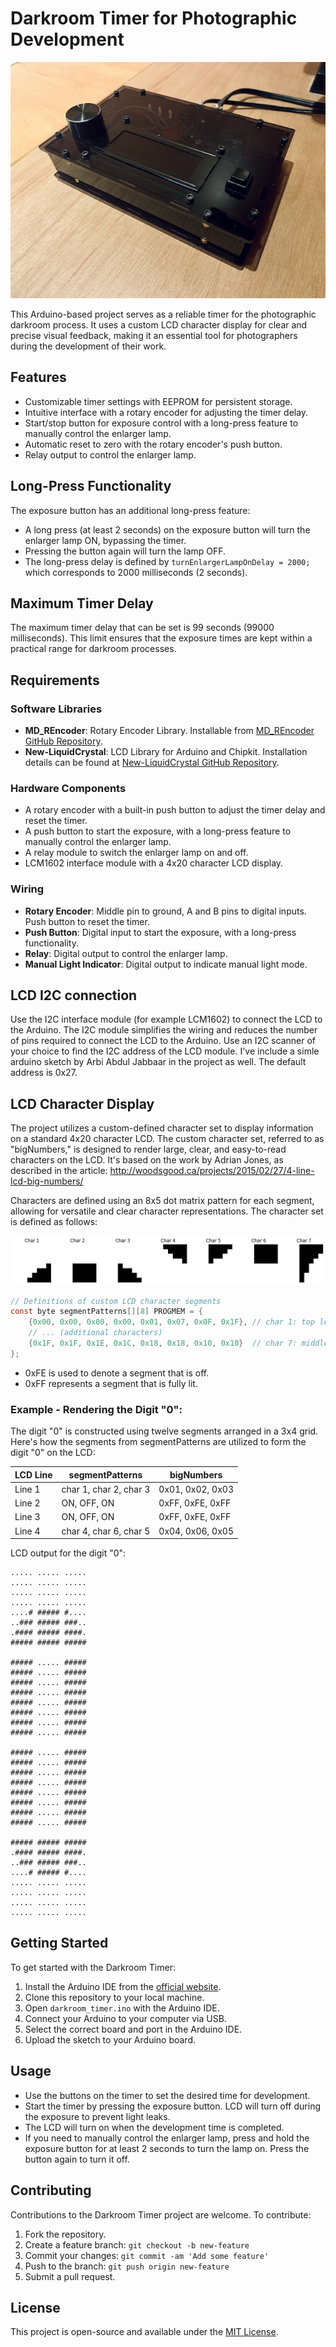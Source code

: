 # Darkroom Timer for Photographic Development

![darkroom timer](./images/darkroom-timer-enclosure.jpg)

This Arduino-based project serves as a reliable timer for the photographic darkroom process. It uses a custom LCD character display for clear and precise visual feedback, making it an essential tool for photographers during the development of their work.

## Features

- Customizable timer settings with EEPROM for persistent storage.
- Intuitive interface with a rotary encoder for adjusting the timer delay.
- Start/stop button for exposure control with a long-press feature to manually control the enlarger lamp.
- Automatic reset to zero with the rotary encoder's push button.
- Relay output to control the enlarger lamp.

## Long-Press Functionality

The exposure button has an additional long-press feature:

- A long press (at least 2 seconds) on the exposure button will turn the enlarger lamp ON, bypassing the timer.
- Pressing the button again will turn the lamp OFF.
- The long-press delay is defined by `turnEnlargerLampOnDelay = 2000;` which corresponds to 2000 milliseconds (2 seconds).

## Maximum Timer Delay

The maximum timer delay that can be set is 99 seconds (99000 milliseconds). This limit ensures that the exposure times are kept within a practical range for darkroom processes.

## Requirements

### Software Libraries
- **MD_REncoder**: Rotary Encoder Library. Installable from [MD_REncoder GitHub Repository](https://github.com/MajicDesigns/MD_REncoder).
- **New-LiquidCrystal**: LCD Library for Arduino and Chipkit. Installation details can be found at [New-LiquidCrystal GitHub Repository](https://github.com/fmalpartida/New-LiquidCrystal).

### Hardware Components
- A rotary encoder with a built-in push button to adjust the timer delay and reset the timer.
- A push button to start the exposure, with a long-press feature to manually control the enlarger lamp.
- A relay module to switch the enlarger lamp on and off.
- LCM1602 interface module with a 4x20 character LCD display.

### Wiring
- **Rotary Encoder**: Middle pin to ground, A and B pins to digital inputs. Push button to reset the timer.
- **Push Button**: Digital input to start the exposure, with a long-press functionality.
- **Relay**: Digital output to control the enlarger lamp.
- **Manual Light Indicator**: Digital output to indicate manual light mode.

## LCD I2C connection
Use the I2C interface module (for example LCM1602) to connect the LCD to the Arduino. The I2C module simplifies the wiring and reduces the number of pins required to connect the LCD to the Arduino. Use an I2C scanner of your choice to find the I2C address of the LCD module. I've include a simle arduino sketch by Arbi Abdul Jabbaar in the project as well. The default address is 0x27.

## LCD Character Display

The project utilizes a custom-defined character set to display information on a standard 4x20 character LCD. The custom character set, referred to as "bigNumbers," is designed to render large, clear, and easy-to-read characters on the LCD. It's based on the work by Adrian Jones, as described in the article: http://woodsgood.ca/projects/2015/02/27/4-line-lcd-big-numbers/

Characters are defined using an 8x5 dot matrix pattern for each segment, allowing for versatile and clear character representations. The character set is defined as follows:

![segment patterns](./images/segmentPatterns.png)

```c
// Definitions of custom LCD character segments
const byte segmentPatterns[][8] PROGMEM = {
    {0x00, 0x00, 0x00, 0x00, 0x01, 0x07, 0x0F, 0x1F}, // char 1: top left triangle
    // ... (additional characters)
    {0x1F, 0x1F, 0x1E, 0x1C, 0x18, 0x18, 0x10, 0x10}  // char 7: middle right triangle
};

```
- 0xFE is used to denote a segment that is off.
- 0xFF represents a segment that is fully lit.

### Example - Rendering the Digit "0":
The digit "0" is constructed using twelve segments arranged in a 3x4 grid. Here's how the segments from segmentPatterns are utilized to form the digit "0" on the LCD:

|  LCD Line  |   segmentPatterns   |    bigNumbers     |
| ------ | ---------------------- | ---------------- |
| Line 1 | char 1, char 2, char 3 | 0x01, 0x02, 0x03 |
| Line 2 | ON, OFF, ON            | 0xFF, 0xFE, 0xFF |
| Line 3 | ON, OFF, ON            | 0xFF, 0xFE, 0xFF |
| Line 4 | char 4, char 6, char 5 | 0x04, 0x06, 0x05 |

LCD output for the digit "0":

```
..... ..... .....
..... ..... .....
..... ..... .....
..... ..... .....
....# ##### #....
..### ##### ###..
.#### ##### ####.
##### ##### #####

##### ..... #####
##### ..... #####
##### ..... #####
##### ..... #####
##### ..... #####
##### ..... #####
##### ..... #####
##### ..... #####

##### ..... #####
##### ..... #####
##### ..... #####
##### ..... #####
##### ..... #####
##### ..... #####
##### ..... #####
##### ..... #####

##### ##### #####
.#### ##### ####.
..### ##### ###..
....# ##### #....
..... ..... .....
..... ..... .....
..... ..... .....
..... ..... .....
```

## Getting Started

To get started with the Darkroom Timer:

1. Install the Arduino IDE from the [official website](https://www.arduino.cc/en/software).
2. Clone this repository to your local machine.
3. Open `darkroom_timer.ino` with the Arduino IDE.
4. Connect your Arduino to your computer via USB.
5. Select the correct board and port in the Arduino IDE.
6. Upload the sketch to your Arduino board.

## Usage

- Use the buttons on the timer to set the desired time for development.
- Start the timer by pressing the exposure button. LCD will turn off during the exposure to prevent light leaks.
- The LCD will turn on when the development time is completed.
- If you need to manually control the enlarger lamp, press and hold the exposure button for at least 2 seconds to turn the lamp on. Press the button again to turn it off.

## Contributing

Contributions to the Darkroom Timer project are welcome. To contribute:

1. Fork the repository.
2. Create a feature branch: `git checkout -b new-feature`
3. Commit your changes: `git commit -am 'Add some feature'`
4. Push to the branch: `git push origin new-feature`
5. Submit a pull request.

## License

This project is open-source and available under the [MIT License](LICENSE.md).
